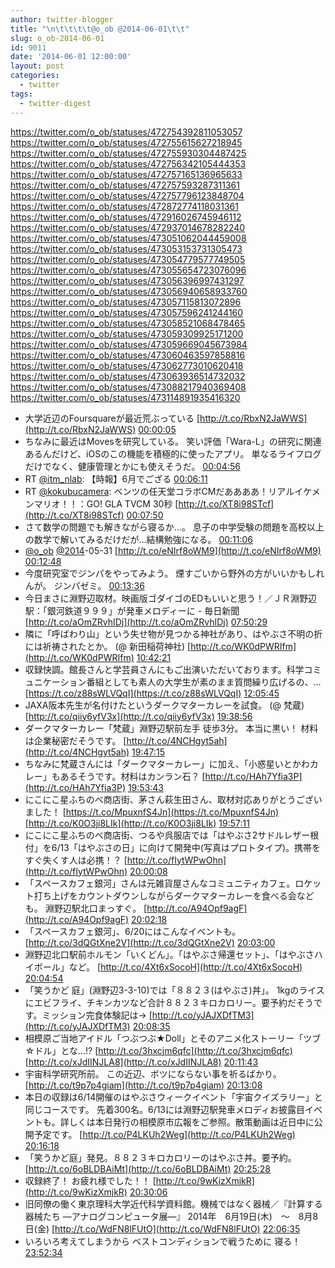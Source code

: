 ```yaml
---
author: twitter-blogger
title: "\n\t\t\t\t@o_ob @2014-06-01\t\t"
slug: o_ob-2014-06-01
id: 9011
date: '2014-06-01 12:00:00'
layout: post
categories:
  - twitter
tags:
  - twitter-digest
---
```


https://twitter.com/o_ob/statuses/472754392811053057 https://twitter.com/o_ob/statuses/472755615627218945 https://twitter.com/o_ob/statuses/472755930304487425 https://twitter.com/o_ob/statuses/472756342105444353 https://twitter.com/o_ob/statuses/472757165136965633 https://twitter.com/o_ob/statuses/472757593287311361 https://twitter.com/o_ob/statuses/472757796123848704 https://twitter.com/o_ob/statuses/472872774118031361 https://twitter.com/o_ob/statuses/472916026745946112 https://twitter.com/o_ob/statuses/472937014678282240 https://twitter.com/o_ob/statuses/473051062044459008 https://twitter.com/o_ob/statuses/473053153731305473 https://twitter.com/o_ob/statuses/473054779577749505 https://twitter.com/o_ob/statuses/473055654723076096 https://twitter.com/o_ob/statuses/473056396997431297 https://twitter.com/o_ob/statuses/473056940658933760 https://twitter.com/o_ob/statuses/473057115813072896 https://twitter.com/o_ob/statuses/473057596241244160 https://twitter.com/o_ob/statuses/473058521068478465 https://twitter.com/o_ob/statuses/473059309925171200 https://twitter.com/o_ob/statuses/473059669045673984 https://twitter.com/o_ob/statuses/473060463597858816 https://twitter.com/o_ob/statuses/473062773010620418 https://twitter.com/o_ob/statuses/473063936514732032 https://twitter.com/o_ob/statuses/473088217940369408 https://twitter.com/o_ob/statuses/473114891935416320  

*   大学近辺のFoursquareが最近荒ぶっている [http://t.co/RbxN2JaWWS](http://t.co/RbxN2JaWWS) [00:00:05](https://twitter.com/o_ob/statuses/472754392811053057)
*   ちなみに最近はMovesを研究している。 笑い評価「Wara-L」の研究に関連あるんだけど、iOSのこの機能を積極的に使ったアプリ。 単なるライフログだけでなく、健康管理とかにも使えそうだ。 [00:04:56](https://twitter.com/o_ob/statuses/472755615627218945)
*   RT [@itm_nlab](https://twitter.com/itm_nlab): 【時報】6月でござる [00:06:11](https://twitter.com/o_ob/statuses/472755930304487425)
*   RT [@kokubucamera](https://twitter.com/kokubucamera): ベンツの任天堂コラボCMだああああ！リアルイケメンマリオ！！：GO! GLA TVCM 30秒 [http://t.co/XT8i98STcf](http://t.co/XT8i98STcf) [00:07:50](https://twitter.com/o_ob/statuses/472756342105444353)
*   さて数学の問題でも解きながら寝るか...。 息子の中学受験の問題を高校以上の数学で解いてみるだけだが...結構勉強になる。 [00:11:06](https://twitter.com/o_ob/statuses/472757165136965633)
*   [@o_ob](https://twitter.com/o_ob) [@2014](https://twitter.com/2014)-05-31 [http://t.co/eNIrf8oWM9](http://t.co/eNIrf8oWM9) [00:12:48](https://twitter.com/o_ob/statuses/472757593287311361)
*   今度研究室でジンパをやってみよう。 煙すごいから野外の方がいいかもしれんが。 ジンパゼミ。 [00:13:36](https://twitter.com/o_ob/statuses/472757796123848704)
*   今日まさに淵野辺取材。映画版ゴダイゴのEDもいいと思う！／ＪＲ淵野辺駅：「銀河鉄道９９９」が発車メロディーに - 毎日新聞 [http://t.co/aOmZRvhIDj](http://t.co/aOmZRvhIDj) [07:50:29](https://twitter.com/o_ob/statuses/472872774118031361)
*   隣に「呼ばわり山」という失せ物が見つかる神社があり、はやぶさ不明の折には祈祷されたとか。 (@ 新田稲荷神社) [http://t.co/WK0dPWRIfm](http://t.co/WK0dPWRIfm) [10:42:21](https://twitter.com/o_ob/statuses/472916026745946112)
*   収録快調。館長さんと学芸員さんにもご出演いただいております。科学コミュニケーション番組としても素人の大学生が素のまま質問繰り広げるの、... [https://t.co/z88sWLVQqI](https://t.co/z88sWLVQqI) [12:05:45](https://twitter.com/o_ob/statuses/472937014678282240)
*   JAXA阪本先生が名付けたというダークマターカレーを試食。 (@ 梵蔵) [http://t.co/qiiy6yfV3x](http://t.co/qiiy6yfV3x) [19:38:56](https://twitter.com/o_ob/statuses/473051062044459008)
*   ダークマターカレー「梵蔵」淵野辺駅前左手 徒歩3分。 本当に黒い！ 材料は企業秘密だそうです。 [http://t.co/4NCHgyt5ah](http://t.co/4NCHgyt5ah) [19:47:15](https://twitter.com/o_ob/statuses/473053153731305473)
*   ちなみに梵蔵さんには「ダークマターカレー」に加え、「小惑星いとかわカレー」もあるそうです。材料はカンラン石？ [http://t.co/HAh7Yfia3P](http://t.co/HAh7Yfia3P) [19:53:43](https://twitter.com/o_ob/statuses/473054779577749505)
*   にこにこ星ふちのべ商店街、茅さん萩生田さん、取材対応ありがとうございました！ [https://t.co/MpuxnfS4Jn](https://t.co/MpuxnfS4Jn) [http://t.co/K0O3ji8LIk](http://t.co/K0O3ji8LIk) [19:57:11](https://twitter.com/o_ob/statuses/473055654723076096)
*   にこにこ星ふちのべ商店街、つるや呉服店では「はやぶさ2サドルレザー根付」を6/13「はやぶさの日」に向けて開発中(写真はプロトタイプ)。携帯をすぐ失くす人は必携！？ [http://t.co/fIytWPwOhn](http://t.co/fIytWPwOhn) [20:00:08](https://twitter.com/o_ob/statuses/473056396997431297)
*   「スペースカフェ銀河」さんは元雑貨屋さんなコミュニティカフェ。ロケット打ち上げをカウントダウンしながらダークマターカレーを食べる会なども。 淵野辺駅北口まっすぐ。 [http://t.co/A94Opf9agF](http://t.co/A94Opf9agF) [20:02:18](https://twitter.com/o_ob/statuses/473056940658933760)
*   「スペースカフェ銀河」、6/20にはこんなイベントも。 [http://t.co/3dQGtXne2V](http://t.co/3dQGtXne2V) [20:03:00](https://twitter.com/o_ob/statuses/473057115813072896)
*   淵野辺北口駅前ホルモン「いくどん」。「はやぶさ帰還セット」、「はやぶさハイボール」など。 [http://t.co/4Xt6xSocoH](http://t.co/4Xt6xSocoH) [20:04:54](https://twitter.com/o_ob/statuses/473057596241244160)
*   「笑うかど 庭」(淵野辺3-3-10)では「８８２３(はやぶさ)丼」。 1kgのライスにエビフライ、チキンカツなど合計８８２３キロカロリー。要予約だそうです。ミッション完食体験記は→ [http://t.co/yJAJXDfTM3](http://t.co/yJAJXDfTM3) [20:08:35](https://twitter.com/o_ob/statuses/473058521068478465)
*   相模原ご当地アイドル「つぶつぶ★Doll」とそのアニメ化ストーリー「ツブ☆ドル」とな...⁉︎ [http://t.co/3hxcjm6qfc](http://t.co/3hxcjm6qfc) [http://t.co/xJdIINJLA8](http://t.co/xJdIINJLA8) [20:11:43](https://twitter.com/o_ob/statuses/473059309925171200)
*   宇宙科学研究所前。 この近辺、ボツにならない事を祈るばかり。 [http://t.co/t9p7p4giam](http://t.co/t9p7p4giam) [20:13:08](https://twitter.com/o_ob/statuses/473059669045673984)
*   本日の収録は6/14開催のはやぶさウィークイベント「宇宙クイズラリー」と同じコースです。 先着300名。6/13には淵野辺駅発車メロディお披露目イベントも。詳しくは本日発行の相模原市広報をご参照。散策動画は近日中に公開予定です。 [http://t.co/P4LKUh2Weg](http://t.co/P4LKUh2Weg) [20:16:18](https://twitter.com/o_ob/statuses/473060463597858816)
*   「笑うかど庭」発見。８８２３キロカロリーのはやぶさ丼。要予約。 [http://t.co/6oBLDBAiMt](http://t.co/6oBLDBAiMt) [20:25:28](https://twitter.com/o_ob/statuses/473062773010620418)
*   収録終了！ お疲れ様でした！！ [http://t.co/9wKizXmjkR](http://t.co/9wKizXmjkR) [20:30:06](https://twitter.com/o_ob/statuses/473063936514732032)
*   旧同僚の働く東京理科大学近代科学資料館。機械ではなく器械／『計算する器械たち ―アナログコンピュータ展―』 2014年　6月19日(木)　～　8月8日(金) [http://t.co/WdFN8lFUtO](http://t.co/WdFN8lFUtO) [22:06:35](https://twitter.com/o_ob/statuses/473088217940369408)
*   いろいろ考えてしまうから ベストコンディションで戦うために 寝る！ [23:52:34](https://twitter.com/o_ob/statuses/473114891935416320)